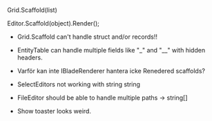 ﻿Grid.Scaffold(list)

Editor.Scaffold(object).Render();

- Grid.Scaffold can't handle struct and/or records!!

- EntityTable can handle multiple fields like "_" and "__" with hidden headers.

- Varför kan inte IBladeRenderer hantera icke Renedered scaffolds?

- SelectEditors not working with string string

- FileEditor should be able to handle multiple paths -> string[]

- Show toaster looks weird. 